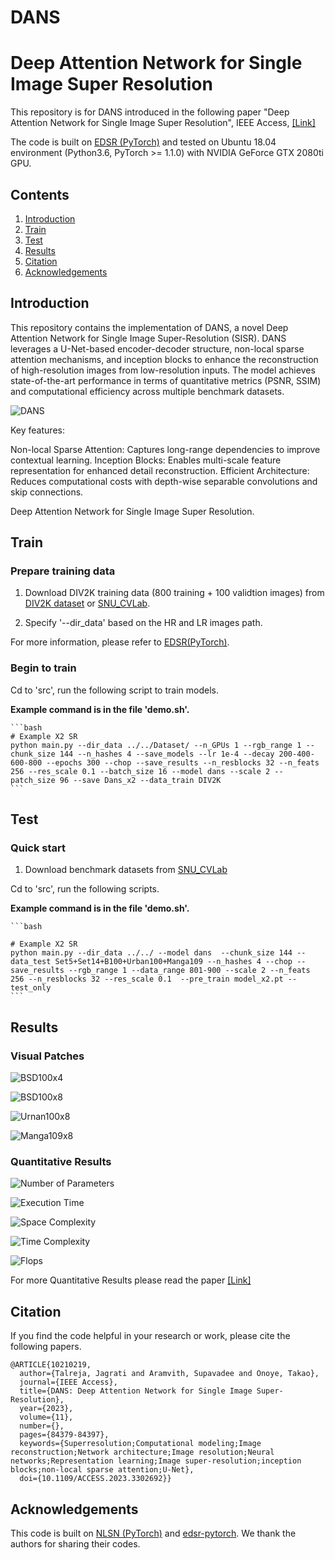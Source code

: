 # DANS
# Deep Attention Network for Single Image Super Resolution
This repository is for DANS introduced in the following paper "Deep Attention Network for Single Image Super Resolution", IEEE Access, [[Link]](https://ieeexplore.ieee.org/document/10210219) 


The code is built on [EDSR (PyTorch)](https://github.com/thstkdgus35/EDSR-PyTorch) and tested on Ubuntu 18.04 environment (Python3.6, PyTorch >= 1.1.0) with NVIDIA GeForce GTX 2080ti GPU. 
## Contents
1. [Introduction](#introduction)
2. [Train](#train)
3. [Test](#test)
4. [Results](#results)
5. [Citation](#citation)
6. [Acknowledgements](#acknowledgements)

## Introduction

This repository contains the implementation of DANS, a novel Deep Attention Network for Single Image Super-Resolution (SISR). DANS leverages a U-Net-based encoder-decoder structure, non-local sparse attention mechanisms, and inception blocks to enhance the reconstruction of high-resolution images from low-resolution inputs. The model achieves state-of-the-art performance in terms of quantitative metrics (PSNR, SSIM) and computational efficiency across multiple benchmark datasets.

![DANS](./Figures/DANS_architecture.PNG)

Key features:

Non-local Sparse Attention: Captures long-range dependencies to improve contextual learning.
Inception Blocks: Enables multi-scale feature representation for enhanced detail reconstruction.
Efficient Architecture: Reduces computational costs with depth-wise separable convolutions and skip connections.

Deep Attention Network for Single Image Super Resolution.

## Train
### Prepare training data 

1. Download DIV2K training data (800 training + 100 validtion images) from [DIV2K dataset](https://data.vision.ee.ethz.ch/cvl/DIV2K/) or [SNU_CVLab](https://cv.snu.ac.kr/research/EDSR/DIV2K.tar).

2. Specify '--dir_data' based on the HR and LR images path. 

For more information, please refer to [EDSR(PyTorch)](https://github.com/thstkdgus35/EDSR-PyTorch).

### Begin to train

Cd to 'src', run the following script to train models.

 **Example command is in the file 'demo.sh'.**

    ```bash
    # Example X2 SR
    python main.py --dir_data ../../Dataset/ --n_GPUs 1 --rgb_range 1 --chunk_size 144 --n_hashes 4 --save_models --lr 1e-4 --decay 200-400-600-800 --epochs 300 --chop --save_results --n_resblocks 32 --n_feats 256 --res_scale 0.1 --batch_size 16 --model dans --scale 2 --patch_size 96 --save Dans_x2 --data_train DIV2K
    ```
## Test
### Quick start
1. Download benchmark datasets from [SNU_CVLab](https://cv.snu.ac.kr/research/EDSR/benchmark.tar)


Cd to 'src', run the following scripts.

 **Example command is in the file 'demo.sh'.**

    ```bash
    
    # Example X2 SR
    python main.py --dir_data ../../ --model dans  --chunk_size 144 --data_test Set5+Set14+B100+Urban100+Manga109 --n_hashes 4 --chop --save_results --rgb_range 1 --data_range 801-900 --scale 2 --n_feats 256 --n_resblocks 32 --res_scale 0.1  --pre_train model_x2.pt --test_only 
    ```

## Results
### Visual Patches

![BSD100x4](./Figures/BSDx4.PNG)

![BSD100x8](./Figures/BSDx8.PNG)

![Urnan100x8](./Figures/Urbanx8.PNG)

![Manga109x8](./Figures/Mangax8.PNG)

### Quantitative Results

![Number of Parameters](./Figures/Parameters.PNG)

![Execution Time](./Figures/Execution_Time.PNG)

![Space Complexity](./Figures/space_complexity.PNG)

![Time Complexity](./Figures/Time_complexity.PNG)

![Flops](./Figures/Flops.PNG)

For more Quantitative Results please read the paper [[Link]](https://ieeexplore.ieee.org/document/10210219)

## Citation
If you find the code helpful in your research or work, please cite the following papers.
```
@ARTICLE{10210219,
  author={Talreja, Jagrati and Aramvith, Supavadee and Onoye, Takao},
  journal={IEEE Access}, 
  title={DANS: Deep Attention Network for Single Image Super-Resolution}, 
  year={2023},
  volume={11},
  number={},
  pages={84379-84397},
  keywords={Superresolution;Computational modeling;Image reconstruction;Network architecture;Image resolution;Neural networks;Representation learning;Image super-resolution;inception blocks;non-local sparse attention;U-Net},
  doi={10.1109/ACCESS.2023.3302692}}

```

## Acknowledgements
This code is built on [NLSN (PyTorch)](https://github.com/HarukiYqM/Non-Local-Sparse-Attention) and [edsr-pytorch](https://github.com/thstkdgus35/EDSR-PyTorch). We thank the authors for sharing their codes.
